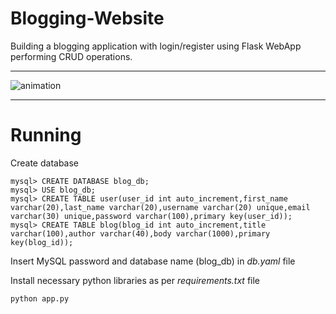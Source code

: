 # Blogging-Website
Building a blogging application with login/register using Flask WebApp performing CRUD operations. 

<hr>

![animation](Animation.gif)

<hr>

# Running 
Create database
```
mysql> CREATE DATABASE blog_db;
mysql> USE blog_db;
mysql> CREATE TABLE user(user_id int auto_increment,first_name varchar(20),last_name varchar(20),username varchar(20) unique,email varchar(30) unique,password varchar(100),primary key(user_id));
mysql> CREATE TABLE blog(blog_id int auto_increment,title varchar(100),author varchar(40),body varchar(1000),primary key(blog_id));
```
Insert MySQL password and database name (blog_db) in _db.yaml_ file

Install necessary python libraries as per _requirements.txt_ file
```
python app.py
```
